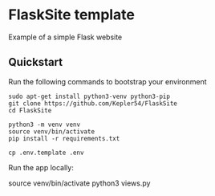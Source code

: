 # FlaskSite template

Example of a simple Flask website

## Quickstart

Run the following commands to bootstrap your environment

```console
sudo apt-get install python3-venv python3-pip
git clone https://github.com/Kepler54/FlaskSite
cd FlaskSite

python3 -m venv venv
source venv/bin/activate
pip install -r requirements.txt

cp .env.template .env
```

Run the app locally:

source venv/bin/activate
python3 views.py
